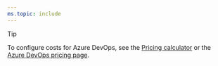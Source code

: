 ```yaml
---
ms.topic: include
---
```


> [!TIP]
> To configure costs for Azure DevOps, see the [Pricing calculator](https://azure.microsoft.com/pricing/calculator/?service=azure-devops) or the [Azure DevOps pricing page](https://azure.microsoft.com/pricing/details/devops/azure-devops-services/).

